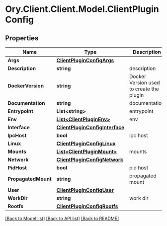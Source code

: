 # Ory.Client.Client.Model.ClientPluginConfig

## Properties

Name | Type | Description | Notes
------------ | ------------- | ------------- | -------------
**Args** | [**ClientPluginConfigArgs**](ClientPluginConfigArgs.md) |  | 
**Description** | **string** | description | 
**DockerVersion** | **string** | Docker Version used to create the plugin | [optional] 
**Documentation** | **string** | documentation | 
**Entrypoint** | **List&lt;string&gt;** | entrypoint | 
**Env** | [**List&lt;ClientPluginEnv&gt;**](ClientPluginEnv.md) | env | 
**Interface** | [**ClientPluginConfigInterface**](ClientPluginConfigInterface.md) |  | 
**IpcHost** | **bool** | ipc host | 
**Linux** | [**ClientPluginConfigLinux**](ClientPluginConfigLinux.md) |  | 
**Mounts** | [**List&lt;ClientPluginMount&gt;**](ClientPluginMount.md) | mounts | 
**Network** | [**ClientPluginConfigNetwork**](ClientPluginConfigNetwork.md) |  | 
**PidHost** | **bool** | pid host | 
**PropagatedMount** | **string** | propagated mount | 
**User** | [**ClientPluginConfigUser**](ClientPluginConfigUser.md) |  | [optional] 
**WorkDir** | **string** | work dir | 
**Rootfs** | [**ClientPluginConfigRootfs**](ClientPluginConfigRootfs.md) |  | [optional] 

[[Back to Model list]](../README.md#documentation-for-models) [[Back to API list]](../README.md#documentation-for-api-endpoints) [[Back to README]](../README.md)

